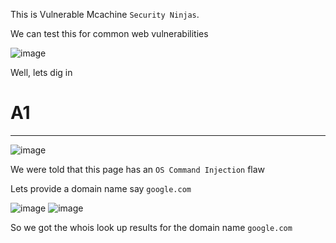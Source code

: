 This is Vulnerable Mcachine ```Security Ninjas```.

We can test this for common web vulnerabilities

![image](https://github.com/BlackAnon22/BlackAnon22.github.io/assets/67879936/daaddc57-1780-4268-b995-afff747dbbaf)

Well, lets dig in


# A1
<hr>

![image](https://github.com/BlackAnon22/BlackAnon22.github.io/assets/67879936/17788d91-cbd8-4094-a1c4-63fe307635dc)

We were told that this page has an ```OS Command Injection``` flaw

Lets provide a domain name say ```google.com```

![image](https://github.com/BlackAnon22/BlackAnon22.github.io/assets/67879936/84db4b64-e987-4ed0-9fcb-eee65f7835f9)
![image](https://github.com/BlackAnon22/BlackAnon22.github.io/assets/67879936/89c48ad7-31a2-4491-9d29-a7c7f0085987)

So we got the whois look up results for the domain name ```google.com```























